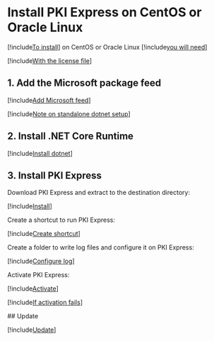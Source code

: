 ﻿# Install PKI Express on CentOS or Oracle Linux

[!include[To install](includes/intro-prefix.md)] on CentOS or Oracle Linux [!include[you will need](includes/intro-suffix.md)]

[!include[With the license file](includes/prereqs-reminder.md)]

## 1. Add the Microsoft package feed

[!include[Add Microsoft feed](../../../../includes/pki-express/centos/add-feed.md)]

[!include[Note on standalone dotnet setup](includes/dotnet-standalone-note.md)]

## 2. Install .NET Core Runtime

[!include[Install dotnet](../../../../includes/pki-express/centos/install-dotnet.md)]

## 3. Install PKI Express

Download PKI Express and extract to the destination directory:

[!include[Install](../../../../includes/pki-express/linux/install-curl.md)]

Create a shortcut to run PKI Express:

[!include[Create shortcut](../../../../includes/pki-express/centos/create-shortcut.md)]

Create a folder to write log files and configure it on PKI Express:

[!include[Configure log](../../../../includes/pki-express/linux/config-log.md)]

Activate PKI Express:

[!include[Activate](../../../../includes/pki-express/linux/activate.md)]

[!include[If activation fails](includes/manual-activation.md)]

<a name="update" />
## Update

[!include[Update](includes/update-curl.md)]
